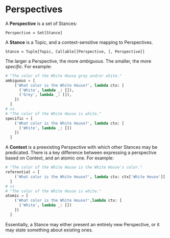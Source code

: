 
# Perspectives

A **Perspective** is a set of Stances:
```
Perspective = Set[Stance]
```

A **Stance** is a Topic, and a context-sensitive mapping to Perspectives.
```
Stance = Tuple[Topic, Callable[[Perspective, ], Perspective]]
```

The larger a Perspective, the more *ambiguous*. The smaller, the more *specific*.
For example:
```python
# "The color of the White House grey and/or white."
ambiguous = [
    ('What color is the White House?', lambda ctx: [
      ('White', lambda _: []),
      ('Grey', lambda _: []),
    ])
  ]
# vs
# "The color of the White House is white."
specific = [
    ('What color is the White House?', lambda ctx: [
      ('White', lambda _: [])
    ])
  ]
```

A **Context** is a preexisting Perspective with which other Stances may be predicated.
There is a key difference between expressing a perspective based on Context, and an atomic one.
For example:
```python
# "The color of the White House is the White House's color."
referential = [
    ('What color is the White House?', lambda ctx: ctx['White House']['color'])
  ]
# vs
# "The color of the White House is white."
atomic = [
    ('What color is the White House?',lambda ctx: [
      ('White', lambda _: [])
    ])
  ]
```

Essentially, a Stance may either present an entirely new Perspective, or it may state something about existing ones.
